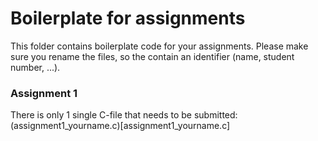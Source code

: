 # Boilerplate for assignments

This folder contains boilerplate code for your assignments. Please make sure you rename the files, so the contain an identifier (name, student number, ...).

### Assignment 1

There is only 1 single C-file that needs to be submitted: (assignment1_yourname.c)[assignment1_yourname.c]